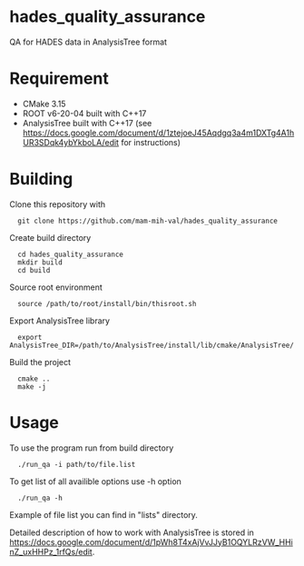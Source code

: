 # hades_quality_assurance
QA for HADES data in AnalysisTree format

# Requirement

* CMake 3.15
* ROOT v6-20-04 built with C++17
* AnalysisTree built with C++17 (see https://docs.google.com/document/d/1ztejoeJ45Aqdgq3a4m1DXTg4A1hUR3SDqk4ybYkboLA/edit for instructions)

# Building

Clone this repository with
```
  git clone https://github.com/mam-mih-val/hades_quality_assurance
```
Create build directory
```
  cd hades_quality_assurance
  mkdir build
  cd build
```
Source root environment
```
  source /path/to/root/install/bin/thisroot.sh
``` 
Export AnalysisTree library
```
  export AnalysisTree_DIR=/path/to/AnalysisTree/install/lib/cmake/AnalysisTree/
```
Build the project
```
  cmake ..
  make -j
```

# Usage
To use the program run from build directory
```
  ./run_qa -i path/to/file.list
```
To get list of all availible options use -h option
```
  ./run_qa -h
```
Example of file list you can find in "lists" directory.

Detailed description of how to work with AnalysisTree is stored in https://docs.google.com/document/d/1pWh8T4xAjVvJJyB1OQYLRzVW_HHinZ_uxHHPz_1rfQs/edit.

